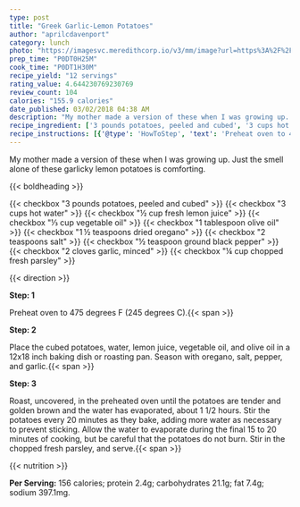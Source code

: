 ```yaml
---
type: post
title: "Greek Garlic-Lemon Potatoes"
author: "aprilcdavenport"
category: lunch
photo: "https://imagesvc.meredithcorp.io/v3/mm/image?url=https%3A%2F%2Fimages.media-allrecipes.com%2Fuserphotos%2F4540017.jpg"
prep_time: "P0DT0H25M"
cook_time: "P0DT1H30M"
recipe_yield: "12 servings"
rating_value: 4.644230769230769
review_count: 104
calories: "155.9 calories"
date_published: 03/02/2018 04:38 AM
description: "My mother made a version of these when I was growing up. Just the smell alone of these garlicky lemon potatoes is comforting."
recipe_ingredient: ['3 pounds potatoes, peeled and cubed', '3 cups hot water', '½ cup fresh lemon juice', '⅓ cup vegetable oil', '1 tablespoon olive oil', '1\u2009½ teaspoons dried oregano', '2 teaspoons salt', '½ teaspoon ground black pepper', '2 cloves garlic, minced', '¼ cup chopped fresh parsley']
recipe_instructions: [{'@type': 'HowToStep', 'text': 'Preheat oven to 475 degrees F (245 degrees C).\n'}, {'@type': 'HowToStep', 'text': 'Place the cubed potatoes, water, lemon juice, vegetable oil, and olive oil in a 12x18 inch baking dish or roasting pan. Season with oregano, salt, pepper, and garlic.\n'}, {'@type': 'HowToStep', 'text': 'Roast, uncovered, in the preheated oven until the potatoes are tender and golden brown and the water has evaporated, about 1 1/2 hours. Stir the potatoes every 20 minutes as they bake, adding more water as necessary to prevent sticking. Allow the water to evaporate during the final 15 to 20 minutes of cooking, but be careful that the potatoes do not burn. Stir in the chopped fresh parsley, and serve.\n'}]
---
```


My mother made a version of these when I was growing up. Just the smell alone of these garlicky lemon potatoes is comforting. 

{{< boldheading >}}

{{< checkbox "3 pounds potatoes, peeled and cubed" >}}
{{< checkbox "3 cups hot water" >}}
{{< checkbox "½ cup fresh lemon juice" >}}
{{< checkbox "⅓ cup vegetable oil" >}}
{{< checkbox "1 tablespoon olive oil" >}}
{{< checkbox "1 ½ teaspoons dried oregano" >}}
{{< checkbox "2 teaspoons salt" >}}
{{< checkbox "½ teaspoon ground black pepper" >}}
{{< checkbox "2 cloves garlic, minced" >}}
{{< checkbox "¼ cup chopped fresh parsley" >}}


{{< direction >}}

**Step: 1**

Preheat oven to 475 degrees F (245 degrees C).{{< span >}}

**Step: 2**

Place the cubed potatoes, water, lemon juice, vegetable oil, and olive oil in a 12x18 inch baking dish or roasting pan. Season with oregano, salt, pepper, and garlic.{{< span >}}

**Step: 3**

Roast, uncovered, in the preheated oven until the potatoes are tender and golden brown and the water has evaporated, about 1 1/2 hours. Stir the potatoes every 20 minutes as they bake, adding more water as necessary to prevent sticking. Allow the water to evaporate during the final 15 to 20 minutes of cooking, but be careful that the potatoes do not burn. Stir in the chopped fresh parsley, and serve.{{< span >}}

{{< nutrition >}}

**Per Serving:** 156 calories; protein 2.4g; carbohydrates 21.1g; fat 7.4g; sodium 397.1mg.